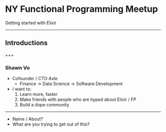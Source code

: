 # NY Functional Programming Meetup
Getting started with Elixir

---

## Introductions

+++

### Shawn Vo
- Cofounder / CTO Axle
    - Finance -> Data Science -> Software Development
- I want to:
    1. Learn more, faster
    2. Make friends with people who are hyped about Elixir / FP
    3. Build a dope community

---

- Name / About?
- What are you trying to get out of this?
